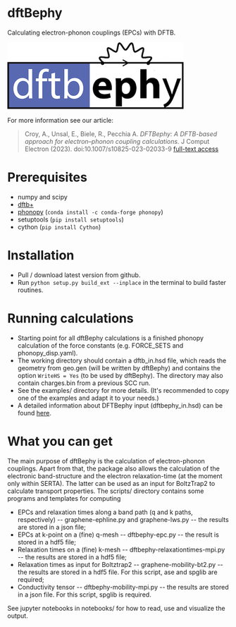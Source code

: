 # dftBephy
Calculating electron-phonon couplings (EPCs) with DFTB.

![dftbephy](logo.png)

For more information see our article:
> Croy, A., Unsal, E., Biele, R., Pecchia A. *DFTBephy: A DFTB-based approach for electron–phonon coupling calculations.* J Comput Electron (2023). 
> doi:10.1007/s10825-023-02033-9 
> [full-text access](https://rdcu.be/da2KC)

# Prerequisites

- numpy and scipy
- [dftb+](https://github.com/dftbplus/dftbplus)
- [phonopy](https://github.com/phonopy/phonopy) (`conda install -c conda-forge phonopy`)
- setuptools (`pip install setuptools`)
- cython (`pip install Cython`)

# Installation

- Pull / download latest version from github.
- Run `python setup.py build_ext --inplace` in the terminal to build faster routines.

# Running calculations

- Starting point for all dftBephy calculations is a finished phonopy calculation of the force constants (e.g. FORCE_SETS and phonopy_disp.yaml).
- The working directory should contain a dftb_in.hsd file, which reads the geometry from geo.gen (will be written by dftBephy) and contains the option `WriteHS = Yes` (to be used by dftBephy). The directory may also contain charges.bin from a previous SCC run.
- See the examples/ directory for more details. (It's recommended to copy one of the examples and adapt it to your needs.)
- A detailed information about DFTBephy input (dftbephy_in.hsd) can be found [here][dftbephyinput].

# What you can get
The main purpose of dftBephy is the calculation of electron-phonon couplings. Apart from that, the package also allows the calculation of the electronic band-structure and the electron relaxation-time (at the moment only within SERTA). The latter can be used as an input for BoltzTrap2 to calculate transport properties. The scripts/ directory contains some programs and templates for computing
- EPCs and relaxation times along a band path (q and k paths, respectively) -- graphene-ephline.py and graphene-lws.py -- the results are stored in a json file;
- EPCs at k-point on a (fine) q-mesh -- dftbephy-epc.py -- the result is stored in a hdf5 file;
- Relaxation times on a (fine) k-mesh -- dftbephy-relaxationtimes-mpi.py -- the results are stored in a hdf5 file;
- Relaxation times as input for Boltztrap2 -- graphene-mobility-bt2.py -- the results are stored in a hdf5 file. For this script, ase and spglib are required;
- Conductivity tensor -- dftbephy-mobility-mpi.py -- the results are stored in a json file. For this script, spglib is required.

See jupyter notebooks in notebooks/ for how to read, use and visualize the output.

[//]: # (These are reference links used in the body of this note and get stripped out when the markdown processor does its job.- http://stackoverflow.com/questions/4823468/store-comments-in-markdown-syntax)

[dftbephyinput]: <https://github.com/CoMeT4MatSci/dftbephy/blob/master/Input_for_DFTBephy.md>
